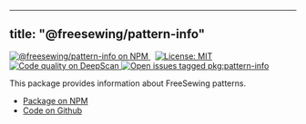 ***

## title: "@freesewing/pattern-info"

<p>
  <a
    href='https://www.npmjs.com/package/@freesewing/pattern-info'
    title='@freesewing/pattern-info on NPM'
    style="margin-right: 0.5rem"
  >
    <img
      src='https://img.shields.io/npm/v/@freesewing/pattern-info.svg'
      alt='@freesewing/pattern-info on NPM'
    />
  </a>
  <a 
    href="https://opensource.org/licenses/MIT" 
    title="License: MIT" 
    style="margin-right: 0.5rem"
  >
    <img
      src='https://img.shields.io/npm/l/@freesewing/pattern-info.svg?label=License'
      alt="License: MIT"
    />
  </a>
  <a
    href="https://deepscan.io/dashboard#view=project&tid=2114&pid=2993&bid=23256"
    title="Code quality on DeepScan"
    style={styles.badge}
  >
    <img
      src="https://deepscan.io/api/teams/2114/projects/2993/branches/23256/badge/grade.svg"
      alt="Code quality on DeepScan"
    />
  </a>
  <a
    href='https://github.com/freesewing/freesewing/issues?q=is%3Aissue+is%3Aopen+label%3Apkg%3Apattern-info'
    title='Open issues tagged pkg:pattern-info'
    style="margin-right: 0.5rem"
  >
    <img
      src='https://img.shields.io/github/issues/freesewing/freesewing/pkg:pattern-info.svg?label=Issues'
      alt='Open issues tagged pkg:pattern-info'
    />
  </a>
</p>

This package provides information about FreeSewing patterns.

<ul class='links'>
  <li><a href='https://www.npmjs.com/package/@freesewing/pattern-info'>Package on NPM</a></li>
  <li><a href='https://github.com/freesewing/freesewing/tree/develop/packages/pattern-info'>Code on Github</a></li>
</ul>
